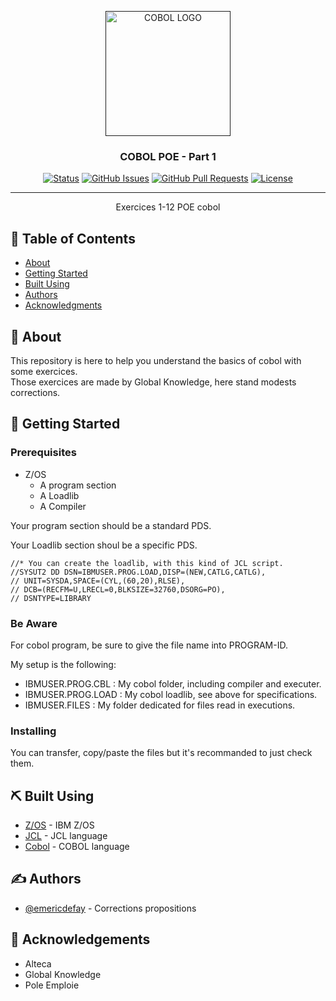 <p align="center">
  <a href="" rel="noopener">
 <img width=200px height=200px src="https://www.krescentglobal.com/images/iphone/cobol-1.png" alt="COBOL LOGO"></a>
</p>

<h3 align="center">COBOL POE - Part 1</h3>

<div align="center">

[![Status](https://img.shields.io/badge/status-active-success.svg)]()
[![GitHub Issues](https://img.shields.io/github/issues/emericdefay/forma-cobol-1.svg)](https://github.com/emericdefay/forma-cobol-1/issues)
[![GitHub Pull Requests](https://img.shields.io/github/issues-pr/emericdefay/forma-cobol-1.svg)](https://github.com/emericdefay/forma-cobol-1/pulls)
[![License](https://img.shields.io/badge/license-MIT-blue.svg)](/LICENSE)

</div>

---

<p align="center"> Exercices 1-12 POE cobol
    <br> 
</p>

## 📝 Table of Contents

- [About](#about)
- [Getting Started](#getting_started)
- [Built Using](#built_using)
- [Authors](#authors)
- [Acknowledgments](#acknowledgement)

## 🧐 About <a name = "about"></a>

This repository is here to help you understand the basics of cobol with some exercices.  
Those exercices are made by Global Knowledge, here stand modests corrections. 

## 🏁 Getting Started <a name = "getting_started"></a>


### Prerequisites

- Z/OS
  - A program section
  - A Loadlib 
  - A Compiler

Your program section should be a standard PDS.  

Your Loadlib section shoul be a specific PDS.

``` jcl
//* You can create the loadlib, with this kind of JCL script.
//SYSUT2 DD DSN=IBMUSER.PROG.LOAD,DISP=(NEW,CATLG,CATLG),
// UNIT=SYSDA,SPACE=(CYL,(60,20),RLSE),          
// DCB=(RECFM=U,LRECL=0,BLKSIZE=32760,DSORG=PO), 
// DSNTYPE=LIBRARY                               
```

### Be Aware

For cobol program, be sure to give the file name into PROGRAM-ID.

My setup is the following:  
- IBMUSER.PROG.CBL  : My cobol folder, including compiler and executer.
- IBMUSER.PROG.LOAD : My cobol loadlib, see above for specifications.
- IBMUSER.FILES     : My folder dedicated for files read in executions.

### Installing

You can transfer, copy/paste the files but it's recommanded to just check them.


## ⛏️ Built Using <a name = "built_using"></a>

- [Z/OS](https://www.ibm.com/fr-fr) - IBM Z/OS
- [JCL](https://www-40.ibm.com/servers/resourcelink/svc00100.nsf/pages/zOSV2R3SA231386/$file/ieab500_v2r3.pdf) - JCL language
- [Cobol](https://www.ibm.com/docs/en/SS6SG3_4.2.0/com.ibm.entcobol.doc_4.2/PGandLR/igy3pg50.pdf) - COBOL language

## ✍️ Authors <a name = "authors"></a>

- [@emericdefay](https://github.com/emericdefay) - Corrections propositions


## 🎉 Acknowledgements <a name = "acknowledgement"></a>

- Alteca
- Global Knowledge
- Pole Emploie

